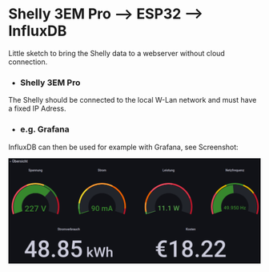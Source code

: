 # Shelly 3EM Pro --> ESP32 --> InfluxDB

Little sketch to bring the Shelly data to a webserver without cloud connection.

- ### Shelly 3EM Pro
The Shelly should be connected to the local W-Lan network and must have a fixed IP Adress.

- ### e.g. Grafana
InfluxDB can then be used for example with Grafana, see Screenshot:

![Screenshot](Screenshot.png)
